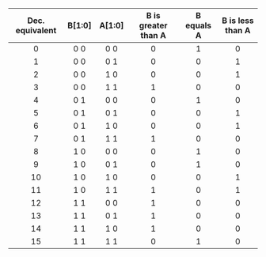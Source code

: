    | **Dec. equivalent** | **B[1:0]** | **A[1:0]** | **B is greater than A** | **B equals A** | **B is less than A** |
   | :-: | :-: | :-: | :-: | :-: | :-: |   
   |  0 | 0 0 | 0 0 | 0 | 1 | 0 |
   |  1 | 0 0 | 0 1 | 0 | 0 | 1 |
   |  2 | 0 0 | 1 0 | 0 | 0 | 1 |
   |  3 | 0 0 | 1 1 | 1 | 0 | 0 |
   |  4 | 0 1 | 0 0 | 0 | 1 | 0 |
   |  5 | 0 1 | 0 1 | 0 | 0 | 1 |
   |  6 | 0 1 | 1 0 | 0 | 0 | 1 |
   |  7 | 0 1 | 1 1 | 1 | 0 | 0 |
   |  8 | 1 0 | 0 0 | 0 | 1 | 0 |
   |  9 | 1 0 | 0 1 | 0 | 1 | 0 |
   | 10 | 1 0 | 1 0 | 0 | 0 | 1 |
   | 11 | 1 0 | 1 1 | 1 | 0 | 1 |
   | 12 | 1 1 | 0 0 | 1 | 0 | 0 |
   | 13 | 1 1 | 0 1 | 1 | 0 | 0 |
   | 14 | 1 1 | 1 0 | 1 | 0 | 0 |
   | 15 | 1 1 | 1 1 | 0 | 1 | 0 |

<a name="part1"></a>
